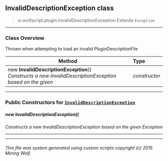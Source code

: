 ## InvalidDescriptionException __class__

>io.wolfscript.plugin.InvalidDescriptionException
>Extends `Exception`

---

### Class Overview

Thrown when attempting to load an invalid PluginDescriptionFile

Method | Type   
--- | :--- 
new __InvalidDescriptionException__() <br> _Constructs a new InvalidDescriptionException based on the given_ | _constructor_



---

### Public Constructors for [`InvalidDescriptionException`](InvalidDescriptionException.md)

##### <a id='invaliddescriptionexception'></a>new __InvalidDescriptionException__() 

_Constructs a new InvalidDescriptionException based on the given Exception_


---
---


###### This file was system generated using custom scripts copyright (c) 2015 Mining Wolf.
	

